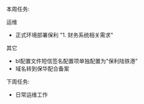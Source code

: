 本周任务:

运维

- 正式环境部署保利 "1. 财务系统相关需求"

其它

- bl配置文件短信签名配置项单独配置为"保利陆铁港"
- 域名转到保华配合备案


下周任务:

- 日常运维工作  